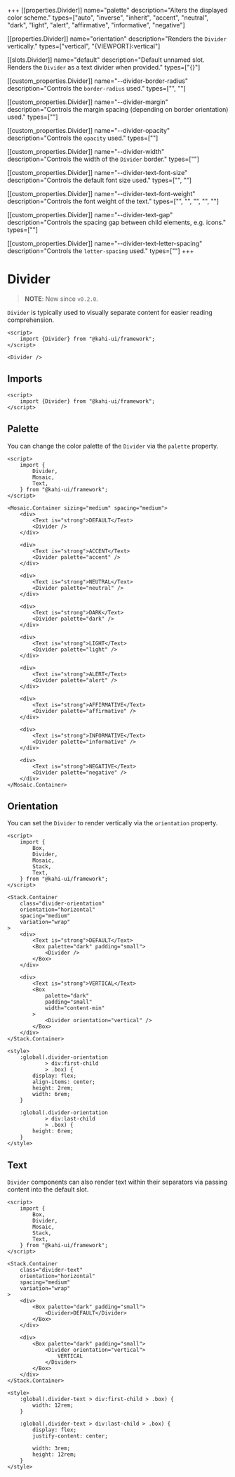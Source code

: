 +++
[[properties.Divider]]
name="palette"
description="Alters the displayed color scheme."
types=["auto", "inverse", "inherit", "accent", "neutral", "dark", "light", "alert", "affirmative", "informative", "negative"]

[[properties.Divider]]
name="orientation"
description="Renders the `Divider` vertically."
types=["vertical", "{VIEWPORT}:vertical"]

[[slots.Divider]]
name="default"
description="Default unnamed slot. Renders the `Divider` as a text divider when provided."
types=["{}"]

[[custom_properties.Divider]]
name="--divider-border-radius"
description="Controls the `border-radius` used."
types=["<length>", "<percentage>"]

[[custom_properties.Divider]]
name="--divider-margin"
description="Controls the margin spacing (depending on border orientation) used."
types=["<length>"]

[[custom_properties.Divider]]
name="--divider-opacity"
description="Controls the `opacity` used."
types=["<alpha-value>"]

[[custom_properties.Divider]]
name="--divider-width"
description="Controls the width of the `Divider` border."
types=["<length>"]

[[custom_properties.Divider]]
name="--divider-text-font-size"
description="Controls the default font size used."
types=["<length>", "<percentage>"]

[[custom_properties.Divider]]
name="--divider-text-font-weight"
description="Controls the font weight of the text."
types=["<normal>", "<bold>", "<bolder>", "<lighter>", "<number>"]

[[custom_properties.Divider]]
name="--divider-text-gap"
description="Controls the spacing gap between child elements, e.g. icons."
types=["<length>"]

[[custom_properties.Divider]]
name="--divider-text-letter-spacing"
description="Controls the `letter-spacing` used."
types=["<length>"]
+++

# Divider

> **NOTE**: New since `v0.2.0`.

`Divider` is typically used to visually separate content for easier reading comprehension.

```svelte {title="Divider Preview" mode="repl"}
<script>
    import {Divider} from "@kahi-ui/framework";
</script>

<Divider />
```

## Imports

```svelte {title="Divider Imports"}
<script>
    import {Divider} from "@kahi-ui/framework";
</script>
```

## Palette

You can change the color palette of the `Divider` via the `palette` property.

```svelte {title="Divider Palette" mode="repl"}
<script>
    import {
        Divider,
        Mosaic,
        Text,
    } from "@kahi-ui/framework";
</script>

<Mosaic.Container sizing="medium" spacing="medium">
    <div>
        <Text is="strong">DEFAULT</Text>
        <Divider />
    </div>

    <div>
        <Text is="strong">ACCENT</Text>
        <Divider palette="accent" />
    </div>

    <div>
        <Text is="strong">NEUTRAL</Text>
        <Divider palette="neutral" />
    </div>

    <div>
        <Text is="strong">DARK</Text>
        <Divider palette="dark" />
    </div>

    <div>
        <Text is="strong">LIGHT</Text>
        <Divider palette="light" />
    </div>

    <div>
        <Text is="strong">ALERT</Text>
        <Divider palette="alert" />
    </div>

    <div>
        <Text is="strong">AFFIRMATIVE</Text>
        <Divider palette="affirmative" />
    </div>

    <div>
        <Text is="strong">INFORMATIVE</Text>
        <Divider palette="informative" />
    </div>

    <div>
        <Text is="strong">NEGATIVE</Text>
        <Divider palette="negative" />
    </div>
</Mosaic.Container>
```

## Orientation

You can set the `Divider` to render vertically via the `orientation` property.

```svelte {title="Divider Orientation" mode="repl"}
<script>
    import {
        Box,
        Divider,
        Mosaic,
        Stack,
        Text,
    } from "@kahi-ui/framework";
</script>

<Stack.Container
    class="divider-orientation"
    orientation="horizontal"
    spacing="medium"
    variation="wrap"
>
    <div>
        <Text is="strong">DEFAULT</Text>
        <Box palette="dark" padding="small">
            <Divider />
        </Box>
    </div>

    <div>
        <Text is="strong">VERTICAL</Text>
        <Box
            palette="dark"
            padding="small"
            width="content-min"
        >
            <Divider orientation="vertical" />
        </Box>
    </div>
</Stack.Container>

<style>
    :global(.divider-orientation
            > div:first-child
            > .box) {
        display: flex;
        align-items: center;
        height: 2rem;
        width: 6rem;
    }

    :global(.divider-orientation
            > div:last-child
            > .box) {
        height: 6rem;
    }
</style>
```

## Text

`Divider` components can also render text within their separators via passing content into the default slot.

```svelte {title="Divider Text" mode="repl"}
<script>
    import {
        Box,
        Divider,
        Mosaic,
        Stack,
        Text,
    } from "@kahi-ui/framework";
</script>

<Stack.Container
    class="divider-text"
    orientation="horizontal"
    spacing="medium"
    variation="wrap"
>
    <div>
        <Box palette="dark" padding="small">
            <Divider>DEFAULT</Divider>
        </Box>
    </div>

    <div>
        <Box palette="dark" padding="small">
            <Divider orientation="vertical">
                VERTICAL
            </Divider>
        </Box>
    </div>
</Stack.Container>

<style>
    :global(.divider-text > div:first-child > .box) {
        width: 12rem;
    }

    :global(.divider-text > div:last-child > .box) {
        display: flex;
        justify-content: center;

        width: 3rem;
        height: 12rem;
    }
</style>
```
